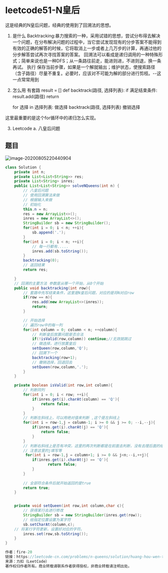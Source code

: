 # leetcode51-N皇后

这是经典的N皇后问题，经典的使用到了回溯法的思想。

1. 是什么
Backtracking:暴力搜索的一种，采用试错的思想，尝试分布得去解决一个问题，在分布解决问题的过程中，当它尝试发现现有的分步答案不能得到有效的正确的解答的时候，它将取消上一步或者上几万步的计算，再通过他的分步解答尝试再次寻找答案的答案。
回溯法可以看成是递归调用的一种特殊形式；简单来说也是一种DFS；从一条路往前走，能进则进，不进则退，换一条再试。
执行
保存当前步骤，如果是一个解就输出；维护状态，使搜索路径（含子路径）尽量不重复。必要时，应该对不可能为解的部分进行剪枝。--这一点常常用到


2. 怎么用
有套路
result = []
def backtrack(路径, 选择列表):
    if 满足结束条件:
        result.add(路径)
        return

    for 选择 in 选择列表:
        做选择
        backtrack(路径, 选择列表)
        撤销选择



这里最重要的是这个for循环中的递归怎么实现。

3. Leetcode
	a. 八皇后问题

## 题目

![image-20200805220440904](https://gitee.com/yhycoder/photo/raw/master/image-20200805220440904.png)

```java
class Solution {
    private int n;
    private List<List<String>> res;
    private List<String> inres;
    public List<List<String>> solveNQueens(int n) {
        // 八皇后问题
        // 使用回溯算法来做
        // 根据输入来做
        // 初始化
        this.n = n;
        res = new ArrayList<>();
        inres = new ArrayList<>();
        StringBuilder sb = new StringBuilder();
        for(int i = 0; i < n; ++i){
            sb.append('.');
        }
        for(int i = 0; i < n; ++i){
            // 每一行都有.....
            inres.add(sb.toString());
        }
        backtracking(0);
        // 返回结果
        return res;

    }
    // 回溯的主要方法 参数是从哪一个开始，从0个开始
    public void backtracking(int row){
        // 套路中先写结束条件，这里是N皇后问题，对应的是将N对应row
        if(row == n){
            res.add(new ArrayList<>(inres));
            return;
        }

        // 开始选择
        // 遍历row中的每一列
        for(int column = 0; column < n; ++column){
            // 判断皇后放置问题是否合法
            if(!isValid(row,column)) continue;//无效就跳过
            // 做选择，进行放置皇后
            setQueen(row,column,'Q');
            // 回溯下一个
            backtracking(row+1);
            // 撤销选择，回退回去
            setQueen(row,column,'.');
        }
    }

    private boolean isValid(int row,int column){
        // 判断同列
        for(int i = 0; i < row; ++i){
            if(inres.get(i).charAt(column) == 'Q'){
                return false;
            }
        }
        // 判断左斜线上，可以用绝对值来判断 ,这个是左斜线上
        for(int i = row-1,j = column-1; i >= 0 && j >= 0; --i,--j){
            if(inres.get(i).charAt(j) == 'Q'){
                return false;
            }
        }
        // 判断右斜线上是否有冲突，这里的两次判断都是在前面去判断，没有去理后面的结果
        // 注意这里的j填写等
         for(int i = row-1,j = column+1; i >= 0 && j<n;--i,++j){
            if(inres.get(i).charAt(j) == 'Q'){
                   return false;
            }  
        }
        
        // 全部符合条件后就开始返回的是true
        return true;
    }


    private void setQueen(int row,int column,char c){
        // 获得某行去进行修改
        StringBuilder sb = new StringBuilder(inres.get(row));
        // 给指定位置设置为某字符
        sb.setCharAt(column,c);
    // 将某行字符更新，设置好对应的字符。
        inres.set(row,sb.toString());
    }
}

作者：fire-20
链接：https://leetcode-cn.com/problems/n-queens/solution/huang-hou-wen-ti-by-fire-20/
来源：力扣（LeetCode）
著作权归作者所有。商业转载请联系作者获得授权，非商业转载请注明出处。
```

